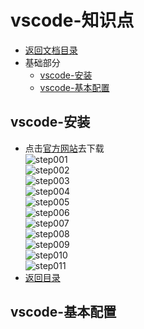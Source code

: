 # vscode-知识点

- [返回文档目录](README.md)
- 基础部分
  - [vscode-安装](##vscode-安装)
  - [vscode-基本配置](##vscode-基本配置)

## vscode-安装

- 点击[官方网站](https://code.visualstudio.com/)去下载  
  ![step001](vscode/vs001.png)  
  ![step002](vscode/vs002.png)  
  ![step003](vscode/vs003.png)  
  ![step004](vscode/vs004.png)  
  ![step005](vscode/vs005.png)  
  ![step006](vscode/vs006.png)  
  ![step007](vscode/vs007.png)  
  ![step008](vscode/vs008.png)  
  ![step009](vscode/vs009.png)  
  ![step010](vscode/vs010.png)  
  ![step011](vscode/vs011.png)  
- [返回目录](#vscode-知识点)

## vscode-基本配置
